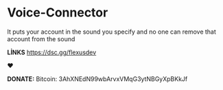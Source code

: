# Voice-Connector
It puts your account in the sound you specify and no one can remove that account from the sound

**LİNKS**
https://dsc.gg/flexusdev

❤


**DONATE:**
Bitcoin: 3AhXNEdN99wbArvxVMqG3ytNBGyXpBKkJf
